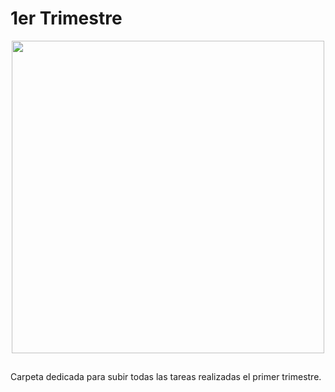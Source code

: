 <p align="justify">

# 1er Trimestre

<p align="center">
  <img src="https://www3.gobiernodecanarias.org/medusa/edublog/iespuertodelacruztelesforobravo/wp-content/uploads/sites/408/2021/06/logotipo-fondo-transparente-4.png" width="500px">
</p>

##
Carpeta dedicada para subir todas las tareas realizadas el primer trimestre.
</p>
